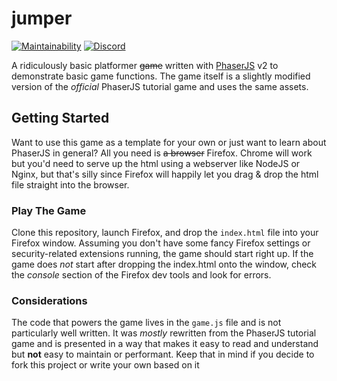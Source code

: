 # jumper

[![Maintainability](https://api.codeclimate.com/v1/badges/04601514cd7b18f394a8/maintainability)](https://codeclimate.com/github/egee-irl/jumper/maintainability)
[![Discord](https://discordapp.com/api/guilds/183740337976508416/widget.png?style=shield)](https://discord.gg/tVyBHAU)

A ridiculously basic platformer ~~game~~ written with [PhaserJS](https://phaser.io/) v2 to demonstrate basic game functions. The game itself is a slightly modified version of the _official_ PhaserJS tutorial game and uses the same assets.

## Getting Started

Want to use this game as a template for your own or just want to learn about PhaserJS in general? All you need is ~~a browser~~ Firefox. Chrome will work but you'd need to serve up the html using a webserver like NodeJS or Nginx, but that's silly since Firefox will happily let you drag & drop the html file straight into the browser.

### Play The Game

Clone this repository, launch Firefox, and drop the ``index.html`` file into your Firefox window. Assuming you don't have some fancy Firefox settings or security-related extensions running, the game should start right up. If the game does _not_ start after dropping the index.html onto the window, check the _console_ section of the Firefox dev tools and look for errors.

### Considerations

The code that powers the game lives in the ``game.js`` file and is not particularly well written. It was _mostly_ rewritten from the PhaserJS tutorial game and is presented in a way that makes it easy to read and understand but **not** easy to maintain or performant. Keep that in mind if you decide to fork this project or write your own based on it
